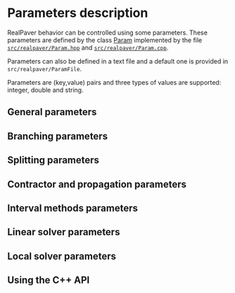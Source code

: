 # Parameters description

RealPaver behavior can be controlled using some parameters. These parameters are defined by the class [Param](../api/classrealpaver_1_1_param.md) implemented by the file [`src/realpaver/Param.hpp`](../api/_param_8hpp.md) and [`src/realpaver/Param.cpp`](../api/_param_8cpp.md).

Parameters can also be defined in a text file and a default one is provided in `src/realpaver/ParamFile`.

Parameters are (key,value) pairs and three types of values are supported: integer, double and string.

## General parameters



## Branching parameters

## Splitting parameters

## Contractor and propagation parameters

## Interval methods parameters

## Linear solver parameters

## Local solver parameters

## Using the C++ API
